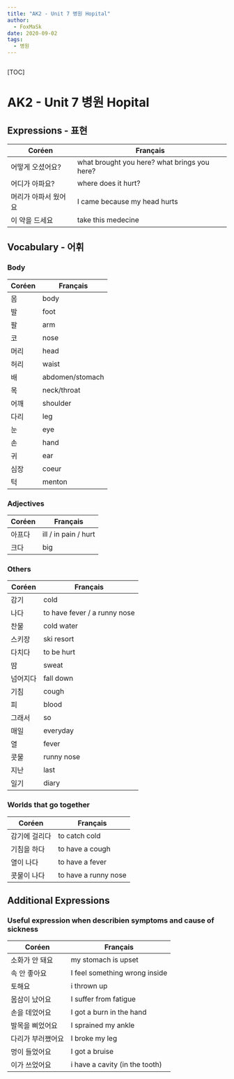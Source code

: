 ```yaml
---
title: "AK2 - Unit 7 병원 Hopital"
author:
  - FoxMaSk
date: 2020-09-02
tags: 
  - 병원
---
```


```toc
```

[TOC]

# AK2 - Unit 7 병원 Hopital

## Expressions - 표현

| Coréen | Français                            |
| ------ | ----------------------------------- |
| 어떻게 오셨어요?       | what brought you here? what brings you here?|
| 어디가 아파요?       | where does it hurt?               |
| 머리가 아파서 웠어요       | I came because my head hurts |
| 이 약을 드세요       | take this medecine  |

## Vocabulary - 어휘

### Body

| Coréen | Français        |
| ------ | --------------- |
| 몸       | body            |
| 발       | foot            |
| 팔       | arm             |
| 코       | nose            |
| 머리       | head            |
| 허리       | waist           |
| 배       | abdomen/stomach |
| 목       | neck/throat     |
| 어깨       | shoulder        |
| 다리       | leg             |
| 눈       | eye             |
| 손       | hand            |
| 귀       | ear             |
| 심장       | coeur           |
| 턱       | menton                |

### Adjectives

| Coréen | Français                            |
| ------ | ----------------------------------- |
| 아프다       | ill / in pain / hurt |
| 크다       | big  |

### Others

| Coréen | Français                            |
| ------ | ----------------------------------- |
| 감기       | cold   |
| 나다       | to have fever / a runny nose|
| 찬물       | cold water |
| 스키장       | ski resort  |
| 다치다       | to be hurt |
| 땀       | sweat    |
| 넘어지다       | fall down |
| 기침       | cough  |
| 피       | blood       |
| 그래서       | so  |
| 매일       | everyday |
| 열       | fever  |
| 콧물       | runny nose       |
| 지난       | last               |
| 일기       | diary |


### Worlds that go together

| Coréen | Français                            |
| ------ | ----------------------------------- |
| 감기에 걸리다       | to catch cold      |
| 기침을 하다       | to have a cough      |
| 열이 나다| to have a fever      |
| 콧물이 나다       | to have a runny nose      |

## Additional Expressions

### Useful expression when describien symptoms and cause of sickness

| Coréen            | Français                      |
| ----------------- | ----------------------------- |
| 소화가 안 돼요    | my stomach is upset           |
| 속 안 좋아요      | I feel something wrong inside |
| 토해요            | i thrown up                   |
| 몸삼이 났어요     | I suffer from fatigue         |
| 손을 데었어요     | I got a burn in the hand      |
| 발목을 삐었어요   | I sprained my ankle           |
| 다리가 부러쪘어요 | I broke my leg                |
| 멍이 들었어요     | I got a bruise                |
| 이가 쓰었어요 | i have a cavity (in the tooth) |

